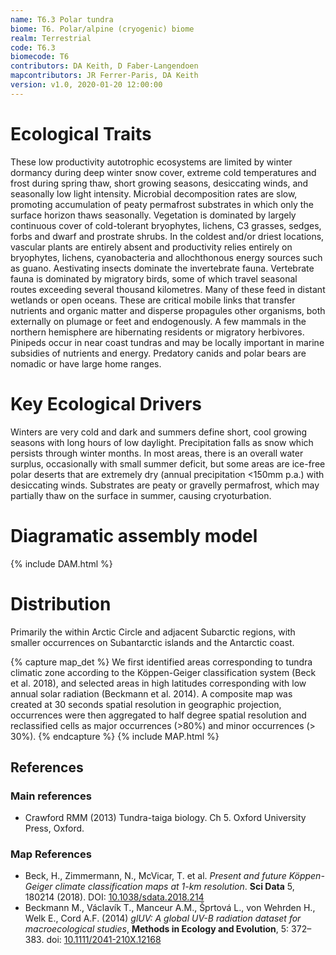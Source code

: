 ```yaml
---
name: T6.3 Polar tundra
biome: T6. Polar/alpine (cryogenic) biome
realm: Terrestrial
code: T6.3
biomecode: T6
contributors: DA Keith, D Faber-Langendoen
mapcontributors: JR Ferrer-Paris, DA Keith
version: v1.0, 2020-01-20 12:00:00
---
```

# Ecological Traits
 
These low productivity autotrophic ecosystems are limited by winter dormancy during deep winter snow cover, extreme cold temperatures and frost during spring thaw, short growing seasons, desiccating winds, and seasonally low light intensity. Microbial decomposition rates are slow, promoting accumulation of peaty permafrost substrates in which only the surface horizon thaws seasonally. Vegetation is dominated by largely continuous cover of cold-tolerant bryophytes, lichens, C3 grasses, sedges, forbs and dwarf and prostrate shrubs. In the coldest and/or driest locations, vascular plants are entirely absent and productivity relies entirely on bryophytes, lichens, cyanobacteria and allochthonous energy sources such as guano. Aestivating insects dominate the invertebrate fauna. Vertebrate fauna is dominated by migratory birds, some of which travel seasonal routes exceeding several thousand kilometres. Many of these feed in distant wetlands or open oceans. These are critical mobile links that transfer nutrients and organic matter and disperse propagules other organisms, both externally on plumage or feet and endogenously. A few mammals in the northern hemisphere are hibernating residents or migratory herbivores. Pinipeds occur in near coast tundras and may be locally important in marine subsidies of nutrients and energy. Predatory canids and polar bears are nomadic or have large home ranges.
 
# Key Ecological Drivers
 
Winters are very cold and dark and summers define short, cool growing seasons with long hours of low daylight. Precipitation falls as snow which persists through winter months. In most areas, there is an overall water surplus, occasionally with small summer deficit, but some areas are ice-free polar deserts that are extremely dry (annual precipitation <150mm p.a.) with desiccating winds. Substrates are peaty or gravelly permafrost, which may partially thaw on the surface in summer, causing cryoturbation.
 
# Diagramatic assembly model
 
{% include DAM.html %}
 
# Distribution
 
Primarily the within Arctic Circle and adjacent Subarctic regions, with smaller occurrences on Subantarctic islands and the Antarctic coast.

{% capture map_det %}
We first identified areas corresponding to tundra climatic zone according to the Köppen-Geiger classification system (Beck et al. 2018), and selected areas in high latitudes corresponding with low annual solar radiation (Beckmann et al. 2014). A composite map was created at 30 seconds spatial resolution in geographic projection, occurrences were then aggregated to half degree spatial resolution and reclassified cells as major occurrences (>80%) and minor occurrences (> 30%).
{% endcapture %}
{% include MAP.html %}

## References
### Main references
* Crawford RMM (2013) Tundra-taiga biology. Ch 5. Oxford University Press, Oxford.
### Map References
* Beck, H., Zimmermann, N., McVicar, T. et al. *Present and future Köppen-Geiger climate classification maps at 1-km resolution*. **Sci Data** 5, 180214 (2018). DOI: [10.1038/sdata.2018.214](https://doi.org/10.1038/sdata.2018.214)
* Beckmann M., Václavík T., Manceur A.M., Šprtová L., von Wehrden H., Welk E., Cord A.F. (2014) *glUV: A global UV-B radiation dataset for macroecological studies*, **Methods in Ecology and Evolution**, 5: 372–383. doi: [10.1111/2041-210X.12168](http://doi.org/10.1111/2041-210X.12168)
